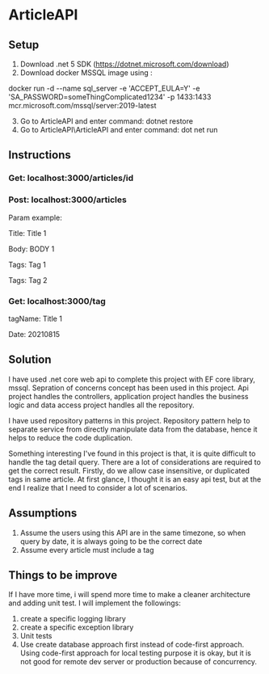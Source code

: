# ArticleAPI

## Setup
1. Download .net 5 SDK (https://dotnet.microsoft.com/download)
2. Download docker MSSQL image using :


docker run -d --name sql_server -e 'ACCEPT_EULA=Y' -e 'SA_PASSWORD=someThingComplicated1234' -p 1433:1433 mcr.microsoft.com/mssql/server:2019-latest


3. Go to ArticleAPI and enter command: dotnet restore
4. Go to ArticleAPI\ArticleAPI and enter command: dot net run

## Instructions
### Get: localhost:3000/articles/id

### Post: localhost:3000/articles

Param example:

Title: Title 1

Body: BODY 1

Tags: Tag 1

Tags: Tag 2

### Get: localhost:3000/tag

tagName: Title 1

Date: 20210815

## Solution
I have used .net core web api to complete this project with EF core library, mssql. Sepration of concerns concept has been used in this project. Api project handles the controllers, application project handles the business logic and data access project handles all the repository.

I have used repository patterns in this project. Repository pattern help to separate service from directly manipulate data from the database, hence it helps to reduce the code duplication.

Something interesting I've found in this project is that, it is quite difficult to handle the tag detail query. There are a lot of considerations are required to get the correct result. Firstly, do we allow case insensitive, or duplicated tags in same article. At first glance, I thought it is an easy api test, but at the end I realize that I need to consider a lot of scenarios.


## Assumptions
1. Assume the users using this API are in the same timezone, so when query by date, it is always going to be the correct date
2. Assume every article must include a tag

## Things to be improve
If I have more time, i will spend more time to make a cleaner architecture and adding unit test. I will implement the followings:
1. create a specific logging library
2. create a specific exception library
3. Unit tests
4. Use create database approach first instead of code-first approach. Using code-first approach for local testing purpose it is okay, but it is not good for remote dev server or production because of concurrency.

